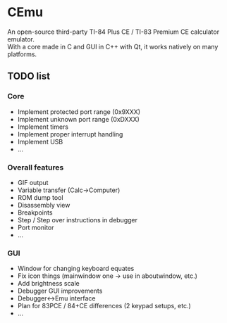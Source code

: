 # CEmu
An open-source third-party TI-84 Plus CE / TI-83 Premium CE calculator emulator.  
With a core made in C and GUI in C++ with Qt, it works natively on many platforms.

## TODO list
### Core
* Implement protected port range (0x9XXX)
* Implement unknown port range (0xDXXX)
* Implement timers
* Implement proper interrupt handling
* Implement USB
* ...

### Overall features
* GIF output
* Variable transfer (Calc->Computer)
* ROM dump tool
* Disassembly view
* Breakpoints
* Step / Step over instructions in debugger
* Port monitor
* ...

### GUI
* Window for changing keyboard equates
* Fix icon things (mainwindow one -> use in aboutwindow, etc.)
* Add brightness scale
* Debugger GUI improvements
* Debugger<->Emu interface
* Plan for 83PCE / 84+CE differences (2 keypad setups, etc.)
* ...
